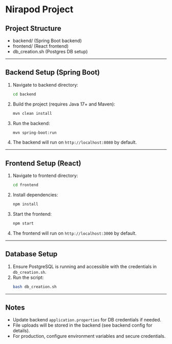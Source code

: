 # Nirapod Project

## Project Structure

- backend/  (Spring Boot backend)
- frontend/ (React frontend)
- db_creation.sh (Postgres DB setup)

---

## Backend Setup (Spring Boot)

1. Navigate to backend directory:
   ```bash
   cd backend
   ```
2. Build the project (requires Java 17+ and Maven):
   ```bash
   mvn clean install
   ```
3. Run the backend:
   ```bash
   mvn spring-boot:run
   ```
4. The backend will run on `http://localhost:8080` by default.

---

## Frontend Setup (React)

1. Navigate to frontend directory:
   ```bash
   cd frontend
   ```
2. Install dependencies:
   ```bash
   npm install
   ```
3. Start the frontend:
   ```bash
   npm start
   ```
4. The frontend will run on `http://localhost:3000` by default.

---

## Database Setup

1. Ensure PostgreSQL is running and accessible with the credentials in `db_creation.sh`.
2. Run the script:
   ```bash
   bash db_creation.sh
   ```

---

## Notes
- Update backend `application.properties` for DB credentials if needed.
- File uploads will be stored in the backend (see backend config for details).
- For production, configure environment variables and secure credentials.
